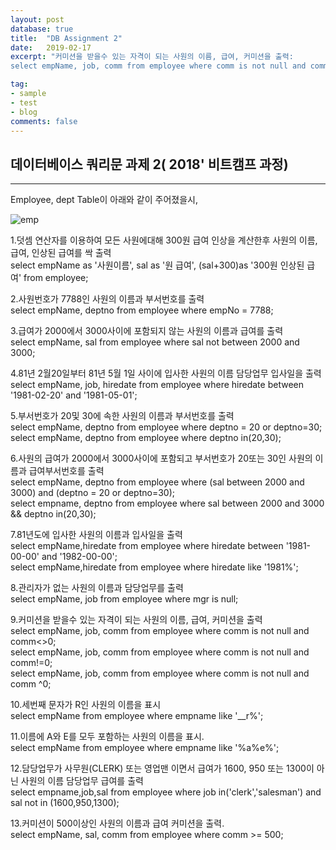 ```yaml
---
layout: post
database: true
title:  "DB Assignment 2"
date:   2019-02-17
excerpt: "커미션을 받을수 있는 자격이 되는 사원의 이름, 급여, 커미션을 출력: 
select empName, job, comm from employee where comm is not null and comm<>0;"

tag:
- sample
- test
- blog
comments: false
---
```

## 데이터베이스 쿼리문 과제 2( 2018' 비트캠프 과정)
- - -

Employee, dept Table이 아래와 같이 주어졌을시,

![emp](https://user-images.githubusercontent.com/30023840/52917024-cb5c2480-3329-11e9-817f-fd787c119a8f.JPG)

1.덧셈 연산자를 이용하여 모든 사원에대해 300원 급여 인상을 계산한후
사원의 이름, 급여, 인상된 급여를 싹 출력<br>
select empName as '사원이름', sal as '원 급여', (sal+300)as '300원 인상된 급여' from employee;<br>


2.사원번호가 7788인 사원의 이름과 부서번호를 출력<br>
select empName, deptno from employee where empNo = 7788;<br>


3.급여가 2000에서 3000사이에 포함되지 않는 사원의 이름과 급여를 출력<br>
select empName, sal from employee where sal not between 2000 and 3000;<br>


4.81년 2월20일부터 81년 5월 1일 사이에 입사한 사원의 이름 담당업무 입사일을 출력<br>
select empName, job, hiredate from employee where hiredate between '1981-02-20' and '1981-05-01';<br>


5.부서번호가 20및 30에 속한 사원의 이름과 부서번호를 출력<br>
select empName, deptno from employee where deptno = 20 or deptno=30;<br>
select empName, deptno from employee where deptno in(20,30);<br>

6.사원의 급여가 2000에서 3000사이에 포함되고 부서번호가 20또는 30인 사원의 이름과 급여부서번호를 출력<br>
select empName, deptno from employee where (sal between 2000 and 3000) and (deptno = 20 or deptno=30);<br>
select empname, deptno from employee where sal between 2000 and 3000 && deptno in(20,30);<br>

7.81년도에 입사한 사원의 이름과 입사일을 출력<br>
select empName,hiredate from employee where hiredate between '1981-00-00' and '1982-00-00';<br>
select empName,hiredate from employee where hiredate like '1981%';<br>


8.관리자가 없는 사원의 이름과 담당업무를 출력<br>
select empName, job from employee where mgr is null;<br>


9.커미션을 받을수 있는 자격이 되는 사원의 이름, 급여, 커미션을 출력<br>
select empName, job, comm from employee where comm is not null and comm<>0;<br>
select empName, job, comm from employee where comm is not null and comm!=0;<br>
select empName, job, comm from employee where comm is not null and comm ^0;<br>


10.세번째 문자가 R인 사원의 이름을 표시<br>
select empName from employee where empname like '__r%';<br>


11.이름에 A와 E를 모두 포함하는 사원의 이름을 표시.<br>
select empName from employee where empname like '%a%e%';<br>


12.담당업무가 사무원(CLERK) 또는 영업맨 이면서 급여가 1600, 950 또는 1300이 아닌 사원의 이름 담당업무 급여를 출력<br>
select empname,job,sal from employee where job in('clerk','salesman') and sal not in (1600,950,1300);<br>


13.커미션이 500이상인 사원의 이름과 급여 커미션을 출력.<br>
select empName, sal, comm from employee where comm >= 500;<br>



